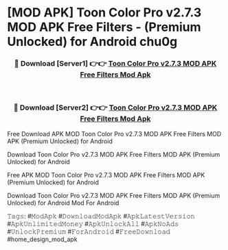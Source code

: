 # [MOD APK] Toon Color Pro v2.7.3 MOD APK Free Filters - (Premium Unlocked) for Android chu0g



<div align="center">
<h3>🔴 Download [Server1] 👉👉 <a href="https://momento.my/?title=Toon_Color_Pro_v2.7.3_MOD_APK_Free_Filters">Toon Color Pro v2.7.3 MOD APK Free Filters Mod Apk</a></h3><br>

<h3>🔴 Download [Server2] 👉👉 <a href="https://momento.my/?title=Toon_Color_Pro_v2.7.3_MOD_APK_Free_Filters">Toon Color Pro v2.7.3 MOD APK Free Filters Mod Apk</a></h3>
</div>



Free Download APK MOD Toon Color Pro v2.7.3 MOD APK Free Filters MOD APK (Premium Unlocked) for Android

Download Toon Color Pro v2.7.3 MOD APK Free Filters MOD APK (Premium Unlocked) for Android

Free APK MOD Toon Color Pro v2.7.3 MOD APK Free Filters MOD APK (Premium Unlocked) for Android

Download Toon Color Pro v2.7.3 MOD APK Free Filters MOD APK (Premium Unlocked) for Android Mod For Android

𝚃𝚊𝚐𝚜: #𝙼𝚘𝚍𝙰𝚙𝚔 #𝙳𝚘𝚠𝚗𝚕𝚘𝚊𝚍𝙼𝚘𝚍𝙰𝚙𝚔 #𝙰𝚙𝚔𝙻𝚊𝚝𝚎𝚜𝚝𝚅𝚎𝚛𝚜𝚒𝚘𝚗 #𝙰𝚙𝚔𝚄𝚗𝚕𝚒𝚖𝚒𝚝𝚎𝚍𝙼𝚘𝚗𝚎𝚢 #𝙰𝚙𝚔𝚄𝚗𝚕𝚘𝚌𝚔𝙰𝚕𝚕 #𝙰𝚙𝚔𝙽𝚘𝙰𝚍𝚜 #𝚄𝚗𝚕𝚘𝚌𝚔𝙿𝚛𝚎𝚖𝚒𝚞𝚖 #𝙵𝚘𝚛𝙰𝚗𝚍𝚛𝚘𝚒𝚍 #𝙵𝚛𝚎𝚎𝙳𝚘𝚠𝚗𝚕𝚘𝚊𝚍 #home_design_mod_apk
